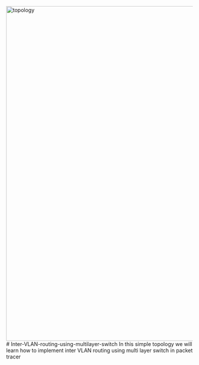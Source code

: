<img width="901" alt="topology" src="https://github.com/haider1122-pgc/Inter-VLAN-routing-using-multilayer-switch/assets/70263008/18731a7d-4e49-490f-8697-3896c56adf4c">
# Inter-VLAN-routing-using-multilayer-switch
In this simple topology we will learn how to implement inter VLAN routing using multi layer switch in packet tracer 
